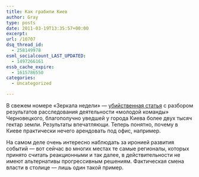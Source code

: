 ```yaml
---
title: Как грабили Киев
author: Gray
type: posts
date: 2011-03-19T13:35:57+00:00
excerpt:
url: /10707
dsq_thread_id:
  - 258149978
esml_socialcount_LAST_UPDATED:
  - 1497266161
essb_cache_expire:
  - 1615786550
categories:
  - Uncategorized

---
```








В свежем номере «Зеркала недели» — [убийственная статья][1] с разбором результатов расследования деятельности «молодой команды» Черновецкого, благополучно уведшей у города Киева более двух тысяч гектар земли. Результаты впечатляющи. Теперь понятно, почему в Киеве практически нечего арендовать под офис, например.

На самом деле очень интересно наблюдать за иронией развития событий — вот сейчас во многих местах те самые регионалы, которых принято считать реакционными и так далее, в действительности не имеют альтернативы прогрессивным решениям. Фактическая смена власти в столице — лишь один такой пример.

 [1]: http://www.zn.ua/newspaper/articles/77738